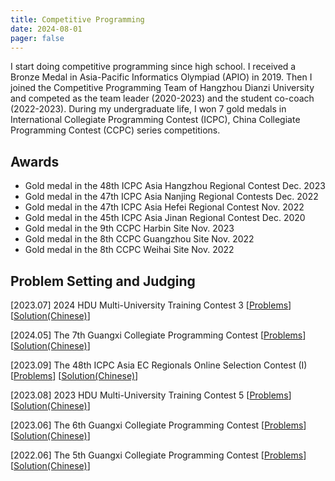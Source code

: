 ```yaml
---
title: Competitive Programming
date: 2024-08-01
pager: false
---
```


I start doing competitive programming since high school. I received a Bronze Medal in Asia-Pacific Informatics Olympiad (APIO) in 2019. Then I joined the Competitive Programming Team of Hangzhou Dianzi University and competed as the team leader (2020-2023) and the student co-coach (2022-2023). During my undergraduate life, I won 7 gold medals in International Collegiate Programming Contest (ICPC), China Collegiate Programming Contest (CCPC) series competitions.

## Awards

- Gold medal in the 48th ICPC Asia Hangzhou Regional Contest Dec. 2023 
- Gold medal in the 47th ICPC Asia Nanjing Regional Contests Dec. 2022 
- Gold medal in the 47th ICPC Asia Hefei Regional Contest Nov. 2022 
- Gold medal in the 45th ICPC Asia Jinan Regional Contest Dec. 2020 
- Gold medal in the 9th CCPC Harbin Site Nov. 2023 
- Gold medal in the 8th CCPC Guangzhou Site Nov. 2022
- Gold medal in the 8th CCPC Weihai Site Nov. 2022

## Problem Setting and Judging

[2023.07] 2024 HDU Multi-University Training Contest 3 [[Problems](https://acm.hdu.edu.cn/search.php?field=problem&key=2024%A1%B0%B6%A4%B0%D2%B1%E0%B3%CC%A1%B1%D6%D0%B9%FA%B4%F3%D1%A7%C9%FA%CB%E3%B7%A8%C9%E8%BC%C6%B3%AC%BC%B6%C1%AA%C8%FC%A3%A83%A3%A9&source=1&searchmode=source)] [[Solution(Chinese)]()]

[2024.05] The 7th Guangxi Collegiate Programming Contest  [[Problems]()] [[Solution(Chinese)]()]

[2023.09] The 48th ICPC Asia EC Regionals Online Selection Contest (I) [[Problems](https://codeforces.com/gym/104639)] [[Solution(Chinese)](https://zhuanlan.zhihu.com/p/656872940)]

[2023.08] 2023 HDU Multi-University Training Contest 5 [[Problems](https://acm.hdu.edu.cn/search.php?field=problem&key=2023%A1%B0%B6%A4%B0%D2%B1%E0%B3%CC%A1%B1%D6%D0%B9%FA%B4%F3%D1%A7%C9%FA%CB%E3%B7%A8%C9%E8%BC%C6%B3%AC%BC%B6%C1%AA%C8%FC%A3%A85%A3%A9&source=1&searchmode=source)] [[Solution(Chinese)]()]

[2023.06] The 6th Guangxi Collegiate Programming Contest [[Problems](https://ac.nowcoder.com/acm/contest/59040)] [[Solution(Chinese)]()]

[2022.06] The 5th Guangxi Collegiate Programming Contest [[Problems]()] [[Solution(Chinese)]()]
